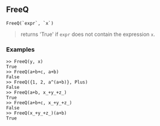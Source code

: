 ## FreeQ

```
FreeQ(`expr`, `x`)
```

> returns 'True' if `expr` does not contain the expression `x`.

### Examples

```
>> FreeQ(y, x)
True
>> FreeQ(a+b+c, a+b)
False
>> FreeQ({1, 2, a^(a+b)}, Plus)
False
>> FreeQ(a+b, x_+y_+z_)
True
>> FreeQ(a+b+c, x_+y_+z_)
False
>> FreeQ(x_+y_+z_)(a+b)
True
```